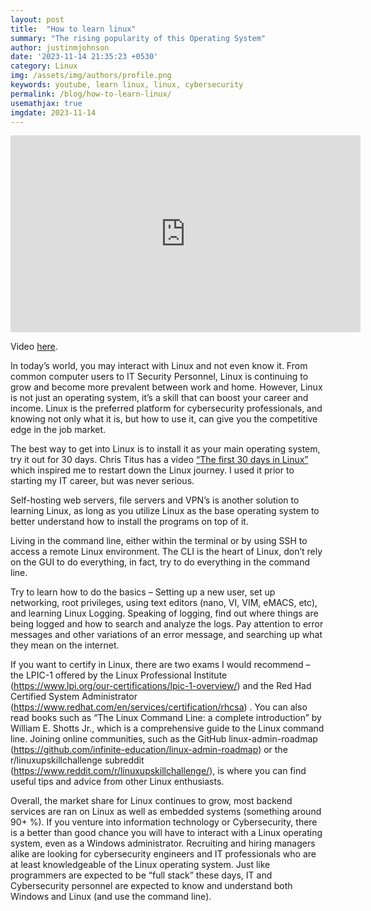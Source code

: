 ```yaml
---
layout: post
title:  "How to learn linux"
summary: "The rising popularity of this Operating System"
author: justinmjohnson
date: '2023-11-14 21:35:23 +0530'
category: Linux
img: /assets/img/authors/profile.png
keywords: youtube, learn linux, linux, cybersecurity
permalink: /blog/how-to-learn-linux/
usemathjax: true
imgdate: 2023-11-14
---
```



<center><iframe width="560" height="315" src="https://www.youtube.com/embed/9RHXoe2uSDY?si=wEddK3KQrKEdUj7Q" title="YouTube video player" frameborder="0" allow="accelerometer; autoplay; clipboard-write; encrypted-media; gyroscope; picture-in-picture; web-share" allowfullscreen></iframe></center>

Video [here](https://youtu.be/9RHXoe2uSDY).

In today’s world, you may interact with Linux and not even know it. From common computer users to IT Security Personnel, Linux is continuing to grow and become more prevalent between work and home. However, Linux is not just an operating system, it’s a skill that can boost your career and income. Linux is the preferred platform for cybersecurity professionals, and knowing not only what it is, but how to use it, can give you the competitive edge in the job market.

The best way to get into Linux is to install it as your main operating system, try it out for 30 days. Chris Titus has a video [“The first 30 days in Linux”](https://www.youtube.com/watch?v=wioCLsyUZLA) which inspired me to restart down the Linux journey. I used it prior to starting my IT career, but was never serious.

Self-hosting web servers, file servers and VPN’s is another solution to learning Linux, as long as you utilize Linux as the base operating system to better understand how to install the programs on top of it.

Living in the command line, either within the terminal or by using SSH to access a remote Linux environment. The CLI is the heart of Linux, don’t rely on the GUI to do everything, in fact, try to do everything in the command line.

Try to learn how to do the basics – Setting up a new user, set up networking, root privileges, using text editors (nano, VI, VIM, eMACS, etc), and learning Linux Logging. Speaking of logging, find out where things are being logged and how to search and analyze the logs. Pay attention to error messages and other variations of an error message, and searching up what they mean on the internet.

If you want to certify in Linux, there are two exams I would recommend – the LPIC-1 offered by the Linux Professional Institute (https://www.lpi.org/our-certifications/lpic-1-overview/) and the Red Had Certified System Administrator (https://www.redhat.com/en/services/certification/rhcsa) . You can also read books such as “The Linux Command Line: a complete introduction” by William E. Shotts Jr., which is a comprehensive guide to the Linux command line. Joining online communities, such as the GitHub linux-admin-roadmap (https://github.com/infinite-education/linux-admin-roadmap) or the r/linuxupskillchallenge subreddit (https://www.reddit.com/r/linuxupskillchallenge/), is where you can find useful tips and advice from other Linux enthusiasts.

Overall, the market share for Linux continues to grow, most backend services are ran on Linux as well as embedded systems (something around 90+ %). If you venture into information technology or Cybersecurity, there is a better than good chance you will have to interact with a Linux operating system, even as a Windows administrator. Recruiting and hiring managers alike are looking for cybersecurity engineers and IT professionals who are at least knowledgeable of the Linux operating system. Just like programmers are expected to be “full stack” these days, IT and Cybersecurity personnel are expected to know and understand both Windows and Linux (and use the command line).